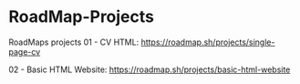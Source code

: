 # RoadMap-Projects
RoadMaps projects 
01 - CV HTML: https://roadmap.sh/projects/single-page-cv

02 - Basic HTML Website: https://roadmap.sh/projects/basic-html-website
